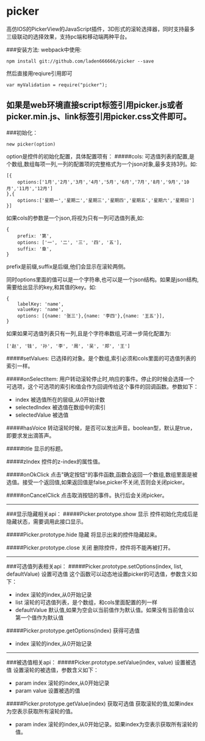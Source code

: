 # picker
高仿IOS的PickerView的JavaScript插件，3D形式的滚轮选择器，同时支持最多三级联动的选择效果，支持pc端和移动端两种平台。

###安装方法:
webpack中使用:
```
npm install git://github.com/laden666666/picker --save
```
然后直接用reqiure引用即可
```
var myValidation = require("picker");
```
如果是web环境直接script标签引用picker.js或者picker.min.js、link标签引用picker.css文件即可。
 ---
###初始化：
```
new picker(option)
```
option是控件的初始化配置，具体配置项有：
#####cols:
可选值列表的配置,是个数组,数组每项一列,一列的配置项的完整格式为一个json对象,最多支持3列。如:
```
[{
	options:['1月','2月','3月','4月','5月','6月','7月','8月','9月','10月','11月','12月']
},{
	options:['星期一','星期二','星期三','星期四','星期五','星期六','星期日']
}]
```
如果cols的参数是一个json,将视为只有一列可选值列表,如:
```
{
	prefix: '第',
	options: ['一', '二', '三', '四', '五'],
	suffix: '章',
}
```
prefix是前缀,suffix是后缀,他们会显示在滚轮两侧。

同时options里面的值可以是一个字符串,也可以是一个json结构。如果是json结构,需要给出显示的key,和其值的key。如:
```
{
	labelKey: 'name',
	valueKey: 'name',
	options: [{name: '张三'},{name: '李四'},{name: '王五'}],
}
```

如果如果可选值列表只有一列,且是个字符串数组,可进一步简化配置为:
```
['赵', '钱', '孙', '李', '周', '吴', '郑', '王']
```

#####setValues:
已选择的对象。是个数组,索引必须和cols里面的可选值列表的索引一样。

#####onSelectItem:
用户转动滚轮停止时,响应的事件。停止的时候会选择一个可选项，这个可选项的索引和值会作为回调传给这个事件的回调函数。参数如下：

 * index				被选值所在的层级,从0开始计数
 * selectedIndex		被选值在数组中的索引
 * selectedValue		被选值

#####hasVoice
转动滚轮时候，是否可以发出声音。boolean型，默认是true，即要求发出滴答声。

#####title
显示的标题。

#####zIndex
控件的z-index的属性值。

#####onOkClick
点击"确定按钮"的事件函数,函数会返回一个数组,数组里面是被选值。接受一个返回值,如果返回值是false,picker不关闭,否则会关闭picker。

#####onCancelClick
点击取消按钮的事件。执行后会关闭picker。

---
###显示隐藏相关api：
#####Picker.prototype.show 显示
控件初始化完成后是隐藏状态，需要调用此接口显示。

#####Picker.prototype.hide 隐藏
将显示出来的控件隐藏起来。

#####Picker.prototype.close 关闭
删除控件，控件将不能再被打开。

---
###可选值列表相关api：
#####Picker.prototype.setOptions(index, list, defaultValue) 设置可选值
这个函数可以动态地设置picker的可选值，参数含义如下：
 * index             滚轮的index,从0开始记录
 * list              滚轮的可选值列表，是个数组，和cols里面配置的列一样
 * defaultValue      默认值,如果为空会以当前值作为默认值。如果没有当前值会以第一个值作为默认值

#####Picker.prototype.getOptions(index) 获得可选值
 * index             滚轮的index,从0开始记录

---
###被选值相关api：
#####Picker.prototype.setValue(index, value) 设置被选值
设置滚轮的被选值，参数含义如下：
 * param index             滚轮的index,从0开始记录
 * param value             设置被选的值

#####Picker.prototype.getValue(index) 获取可选值
 获取滚轮的值,如果index为空表示获取所有滚轮的值。
 * param index             滚轮的index,从0开始记录。如果index为空表示获取所有滚轮的值。